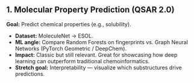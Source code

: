 ## **1. Molecular Property Prediction (QSAR 2.0)**

**Goal:** Predict chemical properties (e.g., solubility).

- **Dataset:** MoleculeNet → ESOL.
- **ML angle:** Compare Random Forests on fingerprints vs. Graph Neural Networks (PyTorch Geometric / DeepChem).
- **Impact:** Classic but still relevant. Great for showcasing how deep learning can outperform traditional chemoinformatics.
- **Stretch goal:** Interpretability — visualize which substructures drive predictions.